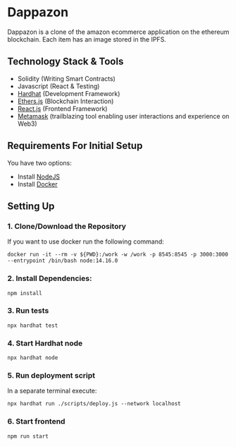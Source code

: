 # Dappazon
Dappazon is a clone of the amazon ecommerce application on the ethereum blockchain.
Each item has an image stored in the IPFS.

## Technology Stack & Tools

- Solidity (Writing Smart Contracts)
- Javascript (React & Testing)
- [Hardhat](https://hardhat.org/) (Development Framework)
- [Ethers.js](https://docs.ethers.io/v5/) (Blockchain Interaction)
- [React.js](https://reactjs.org/) (Frontend Framework)
- [Metamask](https://metamask.io/) (trailblazing tool enabling user interactions and experience on Web3)

## Requirements For Initial Setup
You have two options: 
- Install [NodeJS](https://nodejs.org/en/)
- Install [Docker](https://www.docker.com/)

## Setting Up
### 1. Clone/Download the Repository
If you want to use docker run the following command:
```shell
docker run -it --rm -v ${PWD}:/work -w /work -p 8545:8545 -p 3000:3000 --entrypoint /bin/bash node:14.16.0
```

### 2. Install Dependencies:
```shell 
npm install
```

### 3. Run tests
```shell 
npx hardhat test 
```

### 4. Start Hardhat node
```shell
npx hardhat node
```

### 5. Run deployment script
In a separate terminal execute:
```shell 
npx hardhat run ./scripts/deploy.js --network localhost
```

### 6. Start frontend
```shell
npm run start
```
